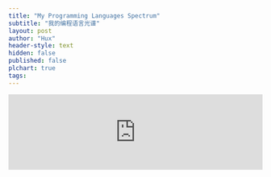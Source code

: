 ```yaml
---
title: "My Programming Languages Spectrum"
subtitle: "我的编程语言光谱"
layout: post
author: "Hux"
header-style: text
hidden: false
published: false
plchart: true
tags:
---
```


<iframe 
  id="chart"
  src="https://huangxuan.me/PL-chart/"
  frameborder="0" 
  scrolling="no" 
  style="width: 100%">
</iframe>
